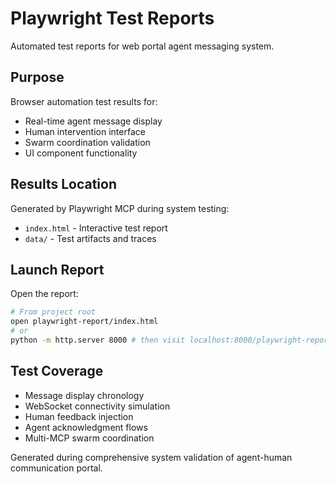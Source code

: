 # Playwright Test Reports

Automated test reports for web portal agent messaging system.

## Purpose

Browser automation test results for:
- Real-time agent message display
- Human intervention interface
- Swarm coordination validation
- UI component functionality

## Results Location

Generated by Playwright MCP during system testing:
- `index.html` - Interactive test report
- `data/` - Test artifacts and traces

## Launch Report

Open the report:
```bash
# From project root
open playwright-report/index.html
# or
python -m http.server 8000 # then visit localhost:8000/playwright-report
```

## Test Coverage

- Message display chronology
- WebSocket connectivity simulation
- Human feedback injection
- Agent acknowledgment flows
- Multi-MCP swarm coordination

Generated during comprehensive system validation of agent-human communication portal.